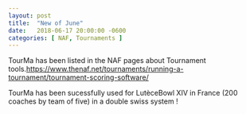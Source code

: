 ```yaml
---
layout: post
title:  "New of June"
date:   2018-06-17 20:00:00 -0600
categories: [ NAF, Tournaments ]
---
```


TourMa has been listed in the NAF pages about Tournament tools.https://www.thenaf.net/tournaments/running-a-tournament/tournament-scoring-software/

 TourMa has been sucessfully used for LutèceBowl XIV in France (200 coaches by team of five) in a double swiss system !
